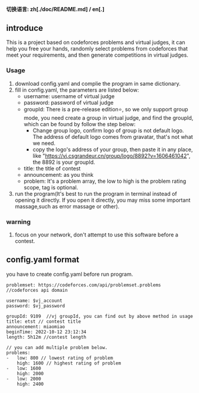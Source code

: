 #### 切换语言: zh[./doc/README.md] / en[.]
## introduce
This is a project based on codeforces problems and virtual judges, it can help you free your hands, randomly select problems from codeforces that meet your requirements, and then generate competitions in virtual judges.

### Usage
1. download config.yaml and complie the program in same dictionary.
2. fill in config.yaml, the parameters are listed below:
	* username: username of virtual judge
	* password: password of virtual judge
	* groupId: There is a pre-release edition⭐️, so we only support group mode, you need create a group in virtual judge, and find the groupId, which can be found by follow the step below:
		- Change group logo, confirm logo of group is not default logo. The address of default logo comes from gravatar, that's not what we need.
		- copy the logo's address of your group, then paste it in any place, like "https://vj.csgrandeur.cn/group/logo/8892?v=1606461042", the 8892 is your groupId.
	* title: the title of contest
	* announcement: as you think
	* problem: It's a problem array, the low to high is the problem rating scope, tag is optional.
3. run the program(It's best to run the program in terminal instead of opening it directly. If you open it directly, you may miss some important massage,such as error massage or other).

### warning
1. focus on your network, don't attempt to use this software before a contest.

## config.yaml format
you have to create config.yaml before run program.
```
problemset: https://codeforces.com/api/problemset.problems //codeforces api domain

username: $vj_account
password: $vj_password

groupId: 9109  //vj groupId, you can find out by above method in usage
title: etst // contest title
announcement: miaomiao
beginTime: 2022-10-12 23:12:34 
length: 5h12m //contest length

// you can add multiple problem below.
problems:
-   low: 800 // lowest rating of problem
    high: 1600 // highest rating of problem 
-   low: 1600
    high: 2000
-   low: 2000
    high: 2400
```